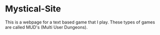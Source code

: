 # Mystical-Site
This is a webpage for a text based game that I play. These types of games are called MUD's (Multi User Dungeons).
